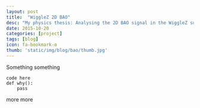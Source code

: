 ```yaml
---
layout: post
title:  "WiggleZ 2D BAO"
desc: "My physics thesis: Analysing the 2D BAO signal in the WiggleZ survey for cosmological constraints."
date: 2015-10-20
categories: [project]
tags: [blog]
icon: fa-bookmark-o
thumb: 'static/img/blog/bao/thumb.jpg'
---
```


Something something

```
code here
def why():
    pass
```

more more

